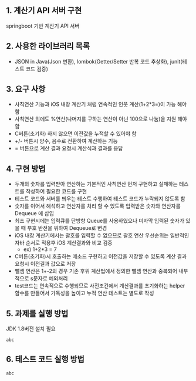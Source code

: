 ## 1. 계산기 API 서버 구현
springboot 기반 계산기 API 서버 

## 2. 사용한 라이브러리 목록
- JSON in Java(Json 변환), lombok(Getter/Setter 반복 코드 추상화), junit(테스트 코드 검증)

## 3. 요구 사항
- 사칙연산 기능과 iOS 내장 계산기 처럼 연속적인 인풋 계산(1+2*3=)이 가능 해야 함
- 사칙연산 외에도 %연산(나머지를 구하는 연산이 아닌 100으로 나눔)을 지원 해야 함
- C버튼(초기화) 하지 않으면 이전값을 누적할 수 있어야 함
- +/- 버튼시 양수, 음수로 전환하여 계산하는 기능
- = 버튼으로 계산 결과 요청시 계산식과 결과를 응답

## 4. 구현 방법
- 두개의 숫자를 입력받아 연산하는 기본적인 사칙연산 먼저 구현하고 실패하는 테스트를 작성하여 필요한 코드를 구현
- 테스트 코드와 서버를 띄우는 테스트 수행하여 테스트 코드가 누락되지 않도록 함
- 숫자를 이어서 해석하고 연산자를 처리 할 수 있도록 입력받은 숫자와 연산자를 Dequeue 에 삽입 
- 최초 구현시에는 입력큐를 단방향 Queue를 사용하였으나 미자막 입력된 숫자가 있을 때 부호 반전을 위하여 Dequeue로 변경
- iOS 내장 계산기에서는 괄호를 입력할 수 없으므로 괄호 연산 우선순위는 일반적인 자바 순서로 적용후 iOS 계산결과와 비교 검증
  * ex) 1+2*3 = 7
- C버튼(초기화)시 호출하는 메소드 구현하고 이전값을 저장할 수 있도록 계산 결과 요청시 이전결과 값으로 저장
- 뺄셈 연산은 1+-2의 경우 기존 후위 계산법에서 정의한 뺄셈 연산과 중복되어 내부적으로 s문자로 예외처리
- test코드는 연속적으로 수행되므로 사전조건에서 계산결과를 초기화하는 helper 함수를 만들어서 가독성을 높이고 누적 연산 테스트는 별도로 작성

## 5. 과제를 실행 방법
JDK 1.8버전 설치 필요
```
abc
```
## 6. 테스트 코드 실행 방법
```
abc
```
